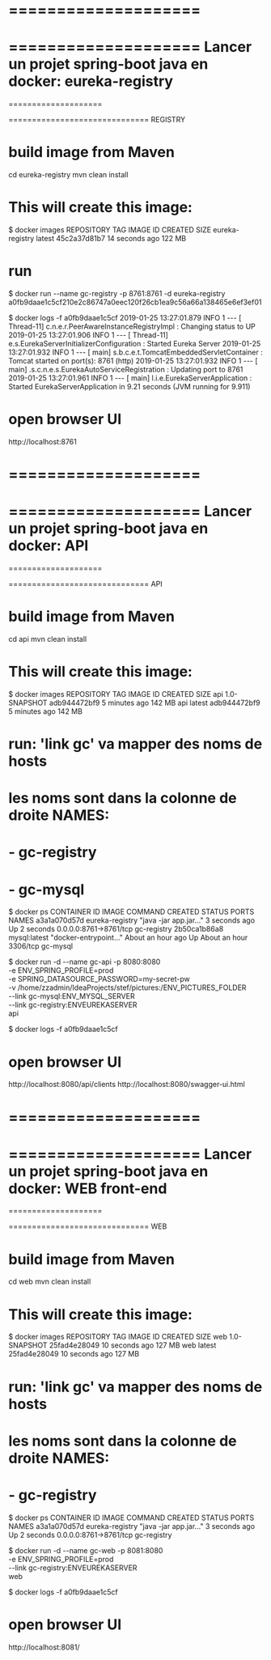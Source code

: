 
====================
====================
==================== Lancer un projet spring-boot java en docker: eureka-registry
====================
====================

============================== REGISTRY
# build image from Maven
cd eureka-registry
mvn clean install

# This will create this image:

$ docker images
REPOSITORY              TAG                 IMAGE ID            CREATED             SIZE
eureka-registry         latest              45c2a37d81b7        14 seconds ago      122 MB

# run
$ docker run --name gc-registry -p 8761:8761 -d eureka-registry
a0fb9daae1c5cf210e2c86747a0eec120f26cb1ea9c56a66a138465e6ef3ef01


$ docker logs -f a0fb9daae1c5cf
2019-01-25 13:27:01.879  INFO 1 --- [      Thread-11] c.n.e.r.PeerAwareInstanceRegistryImpl    : Changing status to UP
2019-01-25 13:27:01.906  INFO 1 --- [      Thread-11] e.s.EurekaServerInitializerConfiguration : Started Eureka Server
2019-01-25 13:27:01.932  INFO 1 --- [           main] s.b.c.e.t.TomcatEmbeddedServletContainer : Tomcat started on port(s): 8761 (http)
2019-01-25 13:27:01.932  INFO 1 --- [           main] .s.c.n.e.s.EurekaAutoServiceRegistration : Updating port to 8761
2019-01-25 13:27:01.961  INFO 1 --- [           main] l.i.e.EurekaServerApplication            : Started EurekaServerApplication in 9.21 seconds (JVM running for 9.911)


# open browser UI
http://localhost:8761

====================
====================
==================== Lancer un projet spring-boot java en docker: API
====================
====================

============================== API

# build image from Maven
cd api
mvn clean install

# This will create this image:

$ docker images
REPOSITORY              TAG                 IMAGE ID            CREATED             SIZE
api                     1.0-SNAPSHOT        adb944472bf9        5 minutes ago       142 MB
api                     latest              adb944472bf9        5 minutes ago       142 MB

# run: 'link gc' va mapper des noms de hosts
# les noms sont dans la colonne de droite NAMES:
# - gc-registry
# - gc-mysql
$ docker ps
CONTAINER ID        IMAGE               COMMAND                  CREATED             STATUS              PORTS                    NAMES
a3a1a070d57d        eureka-registry     "java -jar app.jar..."   3 seconds ago       Up 2 seconds        0.0.0.0:8761->8761/tcp   gc-registry
2b50ca1b86a8        mysql:latest        "docker-entrypoint..."   About an hour ago   Up About an hour    3306/tcp                 gc-mysql

$ docker run -d --name gc-api -p 8080:8080  \
  -e ENV_SPRING_PROFILE=prod   \
  -e SPRING_DATASOURCE_PASSWORD=my-secret-pw   \
  -v /home/zzadmin/IdeaProjects/stef/pictures:/ENV_PICTURES_FOLDER   \
  --link gc-mysql:ENV_MYSQL_SERVER   \
  --link gc-registry:ENVEUREKASERVER \
  api

$ docker logs -f a0fb9daae1c5cf

# open browser UI
http://localhost:8080/api/clients
http://localhost:8080/swagger-ui.html

====================
====================
==================== Lancer un projet spring-boot java en docker: WEB front-end
====================
====================

============================== WEB

# build image from Maven
cd web
mvn clean install

# This will create this image:

$ docker images
REPOSITORY              TAG                 IMAGE ID            CREATED             SIZE
web                     1.0-SNAPSHOT        25fad4e28049        10 seconds ago      127 MB
web                     latest              25fad4e28049        10 seconds ago      127 MB

# run: 'link gc' va mapper des noms de hosts
# les noms sont dans la colonne de droite NAMES:
# - gc-registry
$ docker ps
CONTAINER ID        IMAGE               COMMAND                  CREATED             STATUS              PORTS                    NAMES
a3a1a070d57d        eureka-registry     "java -jar app.jar..."   3 seconds ago       Up 2 seconds        0.0.0.0:8761->8761/tcp   gc-registry

$ docker run -d --name gc-web -p 8081:8080  \
  -e ENV_SPRING_PROFILE=prod   \
  --link gc-registry:ENVEUREKASERVER \
  web

$ docker logs -f a0fb9daae1c5cf

# open browser UI
http://localhost:8081/

